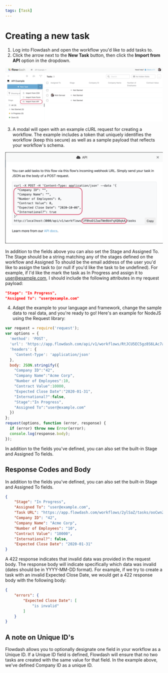 ```yaml
---
tags: [Task]
---
```


# Creating a new task
1. Log into Flowdash and open the workflow you'd like to add tasks to.
2. Click the arrow next to the **New Task** button, then click the **Import from API** option in the dropdown.

![](../../assets/images/task_api-creating_new_task_1.png)

3. A modal will open with an example cURL request for creating a workflow. The example includes a token that uniquely identifies the workflow (keep this secure) as well as a sample payload that reflects your workflow's schema.

![](../../assets/images/task_api-creating_new_task_2.png)

In addition to the fields above you can also set the Stage and Assigned To. The Stage should be a string matching any of the stages defined on the workflow and Assigned To should be the email address of the user you'd like to assign the task to (or null if you'd like the task to be undefined). For example, if I'd like the mark the task as In Progress and assign it to user@example.com, I should include the following attributes in my request payload:

```json
"Stage": "In Progress",
"Assigned To": "user@example.com"
```

4. Adapt the example to your language and framework, change the sample data to real data, and you're ready to go! Here's an example for NodeJS using the Request library:

```javascript
var request = require('request');
var options = {
  'method': 'POST',
  'url': 'https://app.flowdash.com/api/v1/workflows/RtJCU5EC5gz8S6LAc7anxEP4/tasks',
  'headers': {
    'Content-Type': 'application/json'
  },
  body: JSON.stringify({
    "Company ID":"42",
    "Company Name":"Acme Corp",
    "Number of Employees":10,
    "Contract Value":10000,
    "Expected Close Date":"2020-01-31",
    "International?":false,
    "Stage":"In Progress",
    "Assigned To":"user@example.com"
  })
};
request(options, function (error, response) { 
  if (error) throw new Error(error);
  console.log(response.body);
});
```

In addition to the fields you've defined, you can also set the built-in Stage and Assigned To fields.

## Response Codes and Body

In addition to the fields you've defined, you can also set the built-in Stage and Assigned To fields.

```json
{
    "Stage": "In Progress",
    "Assigned To": "user@example.com",
    "Task URL": "https://app.flowdash.com/workflows/2ylSaZ/tasks/ooCwnZ",
    "Company ID": "42",
    "Company Name": "Acme Corp",
    "Number of Employees": "10",
    "Contract Value": "10000",
    "International?": false,
    "Expected Close Date": "2020-01-31"
}
```

A 422 response indicates that invalid data was provided in the request body. The response body will indicate specifically which data was invalid (dates should be in YYYY-MM-DD format). For example, if we try to create a task with an invalid Expected Close Date, we would get a 422 response body with the following body:

```json
{
    "errors": {
        "Expected Close Date": [
            "is invalid"
        ]
    }
}
```

## A note on Unique ID's

Flowdash allows you to optionally designate one field in your workflow as a Unique ID. If a Unique ID field is defined, Flowdash will ensure that no two tasks are created with the same value for that field. In the example above, we've defined Company ID as a unique ID.
